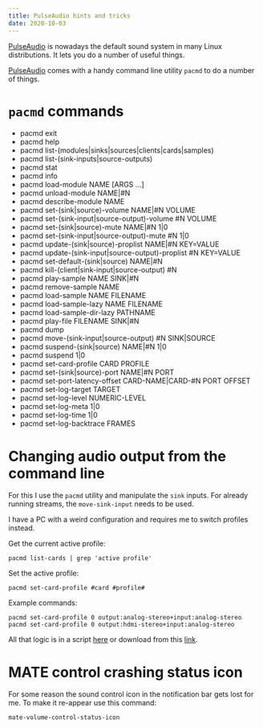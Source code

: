 ```yaml
---
title: PulseAudio hints and tricks
date: 2020-10-03
---
```


[PulseAudio][pa] is nowadays the default sound system in many Linux
distributions.  It lets you do a number of useful things.

[PulseAudio][pa] comes with a handy command line utility `pacmd` to do a
number of things.

# `pacmd` commands

* pacmd exit
* pacmd help
* pacmd list-(modules|sinks|sources|clients|cards|samples)
* pacmd list-(sink-inputs|source-outputs)
* pacmd stat
* pacmd info
* pacmd load-module NAME [ARGS ...]
* pacmd unload-module NAME|#N
* pacmd describe-module NAME
* pacmd set-(sink|source)-volume NAME|#N VOLUME
* pacmd set-(sink-input|source-output)-volume #N VOLUME
* pacmd set-(sink|source)-mute NAME|#N 1|0
* pacmd set-(sink-input|source-output)-mute #N 1|0
* pacmd update-(sink|source)-proplist NAME|#N KEY=VALUE
* pacmd update-(sink-input|source-output)-proplist #N KEY=VALUE
* pacmd set-default-(sink|source) NAME|#N
* pacmd kill-(client|sink-input|source-output) #N
* pacmd play-sample NAME SINK|#N
* pacmd remove-sample NAME
* pacmd load-sample NAME FILENAME
* pacmd load-sample-lazy NAME FILENAME
* pacmd load-sample-dir-lazy PATHNAME
* pacmd play-file FILENAME SINK|#N
* pacmd dump
* pacmd move-(sink-input|source-output) #N SINK|SOURCE
* pacmd suspend-(sink|source) NAME|#N 1|0
* pacmd suspend 1|0
* pacmd set-card-profile CARD PROFILE
* pacmd set-(sink|source)-port NAME|#N PORT
* pacmd set-port-latency-offset CARD-NAME|CARD-#N PORT OFFSET
* pacmd set-log-target TARGET
* pacmd set-log-level NUMERIC-LEVEL
* pacmd set-log-meta 1|0
* pacmd set-log-time 1|0
* pacmd set-log-backtrace FRAMES

# Changing audio output from the command line

For this I use the `pacmd` utility and manipulate the `sink` inputs.
For already running streams, the `move-sink-input` needs to be used.

I have a PC with a weird configuration and requires me to switch
profiles instead.

Get the current active profile:

```
pacmd list-cards | grep 'active profile'
```

Set the active profile:

```
pacmd set-card-profile #card #profile#
```

Example commands:

```
pacmd set-card-profile 0 output:analog-stereo+input:analog-stereo
pacmd set-card-profile 0 output:hdmi-stereo+input:analog-stereo
```

All that logic is in a script [here](https://github.com/alejandroliu/0ink.net/blob/master/snippets/pa-hints/patoggle)
or download from this [link](https://github.com/alejandroliu/0ink.net/raw/master/snippets/pa-hints/patoggle).


# MATE control crashing status icon

For some reason the sound control icon in the notification bar gets
lost for me.  To make it re-appear use this command:

```
mate-volume-control-status-icon
```


[pa]: https://www.freedesktop.org/wiki/Software/PulseAudio/
